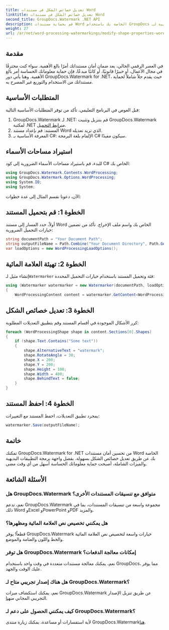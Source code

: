 ```yaml
---
title: تعديل خصائص الشكل في مستندات Word
linktitle: تعديل خصائص الشكل في مستندات Word
second_title: GroupDocs.Watermark .NET API
description: قم بحماية مستندات Word الخاصة بك باستخدام GroupDocs للعلامة المائية لـ .NET. قم بتعديل خصائص الشكل بسهولة لتعزيز الأمان.
weight: 27
url: /ar/net/word-processing-watermarkings/modify-shape-properties-word-docs/
---
```

## مقدمة
في العصر الرقمي الحالي، يعد ضمان أمان مستنداتك أمرًا بالغ الأهمية. سواء كنت محترفًا في مجال الأعمال، أو خبيرًا قانونيًا، أو كاتبًا مبدعًا، فإن حماية معلوماتك الحساسة أمر بالغ الأهمية. وهنا يأتي دور GroupDocs.Watermark for .NET، حيث يقدم حلاً شاملاً لحماية مستنداتك من الاستخدام والتوزيع غير المصرح به.
## المتطلبات الأساسية
قبل الغوص في البرنامج التعليمي، تأكد من توفر المتطلبات الأساسية التالية:
1.  GroupDocs.Watermark لـ .NET: قم بتنزيل وتثبيت GroupDocs.Watermark لمكتبة .NET من[رابط التحميل](https://releases.groupdocs.com/Watermark/net/).
2. المستند: قم بإعداد مستند Word الذي تريد تعديله.
3. المعرفة الأساسية بـ C#: الإلمام بلغة البرمجة C# سيكون مفيدًا.

## استيراد مساحات الأسماء
للبدء، قم باستيراد مساحات الأسماء الضرورية إلى كود C# الخاص بك:
```csharp
using GroupDocs.Watermark.Contents.WordProcessing;
using GroupDocs.Watermark.Options.WordProcessing;
using System.IO;
using System;
```
الآن، دعونا نقسم المثال إلى عدة خطوات:
## الخطوة 1: قم بتحميل المستند
أولاً، حدد المسار إلى مستند Word الخاص بك واسم ملف الإخراج. تأكد من تضمين خيارات التحميل الضرورية:
```csharp
string documentPath = "Your Document Path";
string outputFileName = Path.Combine("Your Document Directory", Path.GetFileName(documentPath));
var loadOptions = new WordProcessingLoadOptions();
```
## الخطوة 2: تهيئة العلامة المائية
إنشاء مثيل لـ`Watermarker` فئة وتحميل المستند باستخدام خيارات التحميل المحددة:
```csharp
using (Watermarker watermarker = new Watermarker(documentPath, loadOptions))
{
    WordProcessingContent content = watermarker.GetContent<WordProcessingContent>();
```
## الخطوة 3: تعديل خصائص الشكل
كرر الأشكال الموجودة في أقسام المستند وقم بتطبيق التعديلات المطلوبة:
```csharp
foreach (WordProcessingShape shape in content.Sections[0].Shapes)
{
    if (shape.Text.Contains("Some text"))
    {
        shape.AlternativeText = "watermark";
        shape.RotateAngle = 30;
        shape.X = 200;
        shape.Y = 200;
        shape.Height = 100;
        shape.Width = 400;
        shape.BehindText = false;
    }
}
```
## الخطوة 4: احفظ المستند
بمجرد تطبيق التعديلات، احفظ المستند مع التغييرات:
```csharp
watermarker.Save(outputFileName);
```
## خاتمة
تمكنك GroupDocs.Watermark for .NET من تحسين أمان مستندات Word الخاصة بك عن طريق تعديل خصائص الشكل بسهولة. بفضل واجهة برمجة التطبيقات البديهية والميزات الشاملة، أصبحت حماية معلوماتك الحساسة أسهل من أي وقت مضى.

## الأسئلة الشائعة
### هل GroupDocs.Watermark متوافق مع تنسيقات المستندات الأخرى؟
نعم، تدعم GroupDocs.Watermark مجموعة واسعة من تنسيقات المستندات، بما في ذلك Word وExcel وPowerPoint وPDF والمزيد.
### هل يمكنني تخصيص نص العلامة المائية ومظهرها؟
قطعاً! يوفر GroupDocs.Watermark خيارات واسعة لتخصيص نص العلامة المائية والخط واللون والعتامة والموضع.
### هل توفر GroupDocs.Watermark إمكانات معالجة الدفعات؟
نعم، يمكنك معالجة مستندات متعددة في وقت واحد باستخدام GroupDocs، مما يوفر عليك الوقت والجهد.
### هل هناك إصدار تجريبي متاح لـ GroupDocs.Watermark؟
 نعم، يمكنك استكشاف ميزات GroupDocs.Watermark عن طريق تنزيل الإصدار التجريبي المجاني من[هنا](https://releases.groupdocs.com/).
### كيف يمكنني الحصول على دعم لـ GroupDocs.Watermark؟
 لأية استفسارات أو مساعدة، يمكنك زيارة منتدى GroupDocs.Watermark[هنا](https://forum.groupdocs.com/c/watermark/19).